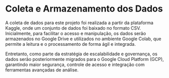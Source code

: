 # Coleta e Armazenamento dos Dados
A coleta de dados para este projeto foi realizada a partir da plataforma Kaggle, onde um conjunto de dados foi baixado no formato CSV. Inicialmente, para facilitar o acesso e manipulação, os dados serão armazenados no Google Drive e utilizados no ambiente Google Colab, que permite a leitura e o processamento de forma ágil e integrada.

Entretanto, como parte da estratégia de escalabilidade e governança, os dados serão posteriormente migrados para o Google Cloud Platform (GCP), garantindo maior segurança, controle de acesso e integração com ferramentas avançadas de análise.
